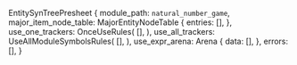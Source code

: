 EntitySynTreePresheet {
    module_path: `natural_number_game`,
    major_item_node_table: MajorEntityNodeTable {
        entries: [],
    },
    use_one_trackers: OnceUseRules(
        [],
    ),
    use_all_trackers: UseAllModuleSymbolsRules(
        [],
    ),
    use_expr_arena: Arena {
        data: [],
    },
    errors: [],
}